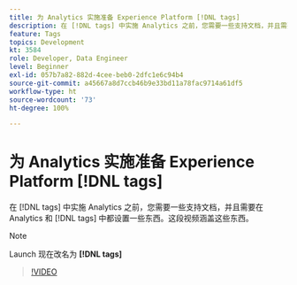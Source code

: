 ```yaml
---
title: 为 Analytics 实施准备 Experience Platform [!DNL tags]
description: 在 [!DNL tags] 中实施 Analytics 之前，您需要一些支持文档，并且需要在 Analytics 和 [!DNL tags] 中都设置一些东西。这段视频涵盖这些东西。
feature: Tags
topics: Development
kt: 3584
role: Developer, Data Engineer
level: Beginner
exl-id: 057b7a82-882d-4cee-beb0-2dfc1e6c94b4
source-git-commit: a45667a8d7ccb46b9e33bd11a78fac9714a61df5
workflow-type: ht
source-wordcount: '73'
ht-degree: 100%

---
```


# 为 Analytics 实施准备 Experience Platform [!DNL tags]

在 [!DNL tags] 中实施 Analytics 之前，您需要一些支持文档，并且需要在 Analytics 和 [!DNL tags] 中都设置一些东西。这段视频涵盖这些东西。

>[!NOTE]
>
> Launch 现在改名为 **[!DNL tags]**

>[!VIDEO](https://video.tv.adobe.com/v/28752/?quality=12&learn=on)
